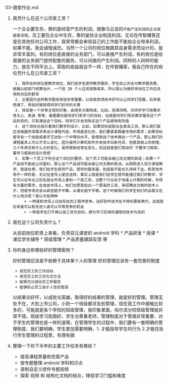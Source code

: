 03-随堂作业.md

1. 我凭什么在这个公司拿工资？

    一个企业要生存，靠的是经营产生的利润，就像马云说的`不能产生利润的企业就是耍流氓`。员工要在企业中生存，靠的是给企业制造利润。无论在传智播客还是在其他任何公司工作，我常常都会审视自己的工作能不能给企业带来利润，如果不能，我会诚惶诚恐。当然一个公司的岗位根据其自身需求而设计的，是非常丰富的。有的岗位是直接的业务部门，可以直接产生利润，有的岗位是给直接的业务部门提供配套的服务，可以间接的产生利润。同样的人同样的能力，放在不同平台上，获取的收益就会不一样，在传智播客，我自己所在的岗位凭什么在公司拿工资？
    
        1. 我所在的岗位是教学岗位，我们给学生提供教学服务，学生给公司支付教学服务费，根据以前部门核算估计，一个班 20 个人应该就够成本，所以我认为做好本岗位工作应该得到对应的薪资
        2. 正是因为这样教学服务体验非常重要，以前我觉得技术好可以让同学们信服，后来我想通了，体验好是取得同学们好评的关键
        3. 体验是一个非常主观的印象，由很多方面构成，比如，授课流畅、对同学学习效果非常关心、真诚 等等，最重要的是同学们来学习的目标，也就是同学们购买教学服务这个产品的目的，只有满足这个目标，同学们才会觉购买这个产品是物有所值
        4. 这个目标也指引着我们教学的设计，比如，如果目标就是出去拿高工资，那么我们就应该根据市场需求来设计课程内容，市场是变化的，我们要紧紧跟着市场的需求；如果目标是学会一个技能或者手艺达到一个中等的水平，能使用这个技术做出一个产品，那么我们的课程基本上可以不怎么变化，因为虽然计算机软件开发技术日新月异，但是其根上的原理，几十年来没有什么大的变化。虽然框架经常在变化，但这就是我们常说的`不要学习框架，要学习框架的设计思想`
        5. 如果一个员工不符合这个岗位的要求，这个员工可能会被公司无情的辞退；如果一个产品线不能给公司盈利，那么这个产品线可能会被公司无情的取消。从刚刚进入双元课堂教学，我就在想，我们给学生提供产品，提供的服务器，到底能不能长久持续下去，和其他市场不一样的是，无论在宣传上是否这样，事实上就是我们给学生提供是通过我们的教学，学生可以在毕业之后在就业市场上拿到一个高工资，当整个行业处于快速上升期的时候，市场有大量的需求，在自由市场上，他们也愿意给出一个更高的工资，来招聘这方面的技术人才。但是市场总会从疯狂趋于平静，从增长趋于平稳。这个时候我们的学生他们的出路又在什么地方呢？我认为有两种
            + 一种是和市场上已经存在的工程师竞争，还好软件技术在不停的更新换代，这就是后来者可以和先进入者可以平等竞争的机会
            + 一种是学生们不再以高工资为目标，换为学习实用的通用的技术为目的
    
2. 我在这个公司负责什么？

    从目前岗位职责上来看，负责双元课堂的 android 学科
        * 产品研发
        * 授课
        * 课后学生辅导
        * 班级管理
        * 产品质量跟踪反馈 等
    
3. 你的身边有哪些好的管理案例？

    好的管理应该是不依赖于具体某个人的管理
    好的管理应该有一套完善的制度

        + 规范员工的工作目标 
        + 规范员工的工作方式方法 
        + 能够充分调动员工积极性 
        + 能够防止员工由于人性犯错误

    以结果论好坏，以成败论英雄，取得好的结果的管理，就是好的管理。管理无处不在，大到上市公司，小到一个班级都涉及到管理，现在我工作中接触比较多的，可能就是各个学校的班级管理，我印象里面，哈尔滨分校班级管理就非常不错，班级学习氛围好，学生也尊重老师，管理制度对于管理非常重要，对于学生的管理也是一样的道理，在管理学生的过程中，我们要有一套明确的管理制度，我们要明确，学生更加需要明确，1. 才能指导学生的行为 2.才能在执行学生管理的过程里，有理有据

4. 整理一下你下半年的主要工作任务有哪些？

    + 提高课程质量和完善产品
    + 按专题整理 android 学科知识点
    + 录制自定义控件专题视频
    + 探索 视频 和 结构化文档的结合，降低学习门槛和难度

